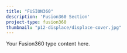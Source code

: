 ```yaml
---
title: "FUSION360"
description: 'Fusion360 Section'
project-type: fusion360
thumbnail: "p12-displace/displace-cover.jpg"
---
```


Your Fusion360 type content here.

